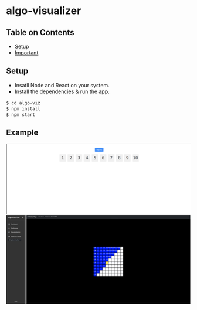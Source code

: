 # algo-visualizer

## Table on Contents

- [Setup](#setup)
- [Important](#important)

## Setup

- Insatll Node and React on your system.
- Install the dependencies & run the app.

```
$ cd algo-viz
$ npm install
$ npm start
```
## Example
![Durstenfeld shuffle](https://github.com/namansharma18899/algo-visualizer/blob/main/algo-viz/src/assets/shuffle.png)
![Dijkstra](https://github.com/namansharma18899/algo-visualizer/blob/main/algo-viz/src/assets/grid.png)

